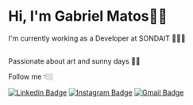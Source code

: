 # Hi, I'm Gabriel Matos👋🏻

I'm currently working as a Developer at SONDAIT 👨🏻‍💻

## 
Passionate about art and sunny days 👨‍🎨

Follow me 👇🏼

[![Linkedin Badge](https://img.shields.io/badge/-LinkedIn-blue?style=flat-square&logo=Linkedin&logoColor=white&link=https://www.linkedin.com/in/gaamatoss/)](https://www.linkedin.com/in/gaamatoss/) [![Instagram Badge](https://img.shields.io/badge/-Instagram-purple?style=flat-square&logo=Instagram&logoColor=white&link=https://www.instagram.com/gaamatoss/)](https://www.instagram.com/gaamatoss/) [![Gmail Badge](https://img.shields.io/badge/-Email-red?style=flat-square&logo=Gmail&logoColor=white&link=mailto:gaabrielmatoss@hotmail.com)](mailto:gaabrielmatoss@hotmail.com)

